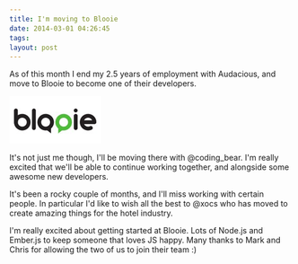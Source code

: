```yaml
---
title: I'm moving to Blooie
date: 2014-03-01 04:26:45 
tags: 
layout: post
---
```

As of this month I end my 2.5 years of employment with Audacious, and move to Blooie to become one of their developers.

![Blooie](/assets/images/2014/Feb/8a61638b_logo.png)

It's not just me though, I'll be moving there with @coding_bear. I'm really excited that we'll be able to continue working together, and alongside some awesome new developers.  

It's been a rocky couple of months, and I'll miss working with certain people. In particular I'd like to wish all the best to @xocs who has moved to create amazing things for the hotel industry. 

I'm really excited about getting started at Blooie. Lots of Node.js and Ember.js to keep someone that loves JS happy. Many thanks to Mark and Chris for allowing the two of us to join their team :) 



